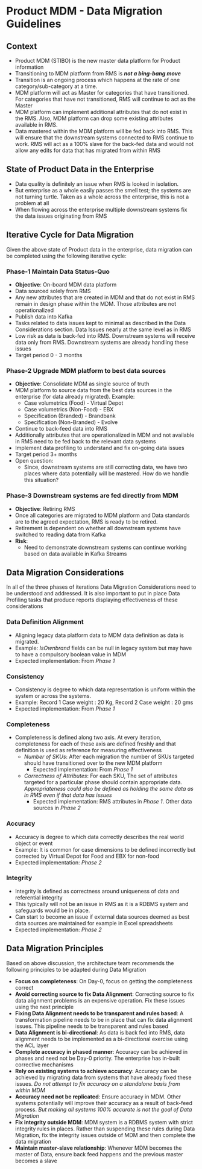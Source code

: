 # Product MDM - Data Migration Guidelines

## Context

* Product MDM (STIBO) is the new master data platform for Product information
* Transitioning to MDM platform from RMS is **_not a bing-bang move_**
* Transition is an ongoing process which happens at the rate of one category/sub-category at a time.
* MDM platform will act as Master for categories that have transitioned. For categories that have not transitioned, RMS will continue to act as the Master
* MDM platform can implement additional attributes that do not exist in the RMS. Also, MDM platform can drop some existing attributes available in RMS.
* Data mastered within the MDM platform will be fed back into RMS. This will ensure that the downstream systems connected to RMS continue to work. RMS will act as a 100% slave for the back-fed data and would not allow any edits for data that has migrated from within RMS

## State of Product Data in the Enterprise

* Data quality is definitely an issue when RMS is looked in isolation.
* But enterprise as a whole easily passes the smell test; the systems are not turning turtle. Taken as a whole across the enterprise, this is not a problem at all
* When flowing across the enterprise multiple downstream systems fix the data issues originating from RMS

## Iterative Cycle for Data Migration

Given the above state of Product data in the enterprise, data migration can be completed using the following iterative cycle: 

### Phase-1 Maintain Data Status-Quo

 * **Objective**: On-board MDM data platform
 * Data sourced solely from RMS
 * Any new attributes that are created in MDM and that do not exist in RMS remain in design phase within the MDM. Those attributes are not operationalized
 * Publish data into Kafka
 * Tasks related to data issues kept to minimal as described in the Data Considerations section. Data Issues nearly at the same level as in RMS
 * Low risk as data is back-fed into RMS. Downstream systems will receive data only from RMS. Downstream systems are already handling these issues
 * Target period 0 - 3 months

### Phase-2 Upgrade MDM platform to best data sources

 * **Objective**: Consolidate MDM as single source of truth
 * MDM platform to source data from the best data sources in the enterprise (for data already migrated). Example:
   * Case volumetrics (Food) - Virtual Depot
   * Case volumetrics (Non-Food) - EBX
   * Specification (Branded) - Brandbank
   * Specification (Non-Branded) - Evolve
 * Continue to back-feed data into RMS
 * Additionally attributes that are operationalized in MDM and not available in RMS need to be fed back to the relevant data systems
 * Implement data profiling to understand and fix on-going data issues
 * Target period 3+ months
 * Open question:
   * Since, downstream systems are still correcting data, we have two places where data potentially will be mastered. How do we handle this situation?

### Phase-3 Downstream systems are fed directly from MDM

 * **Objective**: Retiring RMS
 * Once all categories are migrated to MDM platform and Data standards are to the agreed expectation, RMS is ready to be retired.
 * Retirement is dependent on whether all downstream systems have switched to reading data from Kafka
 * **Risk**:
   * Need to demonstrate downstream systems can continue working based on data available in Kafka Streams

## Data Migration Considerations

In all of the three phases of iterations Data Migration Considerations need to be understood and addressed. It is also important to put in place Data Profiling tasks that produce reports displaying effectiveness of these considerations

### Data Definition Alignment

* Aligning legacy data platform data to MDM data definition as data is migrated. 
* Example: _IsOwnbrand_ fields can be null in legacy system but may have to have a compulsory boolean value in MDM
* Expected implementation: From _Phase 1_

### Consistency

* Consistency is degree to which data representation is uniform within the system or across the systems.
* Example: Record 1 Case weight : 20 Kg, Record 2 Case weight : 20 gms
* Expected implementation: From _Phase 1_

### Completeness

* Completeness is defined along two axis. At every iteration, completeness for each of these axis are defined freshly and that definition is used as reference for measuring effectiveness
  * _Number of SKUs_: After each migration the number of SKUs targeted should have transitioned over to the new MDM platform
    * Expected implementation: From _Phase 1_
  * _Correctness of Attributes_: For each SKU, The set of attributes targeted for a particular phase should contain appropriate data. _Appropriateness could also be defined as holding the same data as in RMS even if that data has issues_
    * Expected implementation: RMS attributes in _Phase 1_. Other data sources in _Phase 2_

### Accuracy

* Accuracy is degree to which data correctly describes the real world object or event
* Example: It is common for case dimensions to be defined incorrectly but corrected by Virtual Depot for Food and EBX for non-food
* Expected implementation: _Phase 2_

### Integrity

* Integrity is defined as correctness around uniqueness of data and referential integrity
* This typically will not be an issue in RMS as it is a RDBMS system and safeguards would be in place.
* Can start to become an issue if external data sources deemed as best data sources are maintained for example in Excel spreadsheets
* Expected implementation: _Phase 2_


## Data Migration Principles

Based on above discussion, the architecture team recommends the following principles to be adapted during Data Migration

* **Focus on completeness**: On Day-0, focus on getting the completeness correct
* **Avoid correcting source to fix Data Alignment**: Correcting source to fix data alignment problems is an expensive operation. Fix these issues using the next principle
* **Fixing Data Alignment needs to be transparent and rules based**: A transformation pipeline needs to be in place that can fix data alignment issues. This pipeline needs to be transparent and rules based
* **Data Alignment is bi-directional**: As data is back fed into RMS, data alignment needs to be implemented as a bi-directional exercise using the ACL layer
* **Complete accuracy in phased manner**: Accuracy can be achieved in phases and need not be Day-0 priority. The enterprise has in-built corrective mechanisms
* **Rely on existing systems to achieve accuracy**: Accuracy can be achieved by migrating data from systems that have already fixed these issues. _Do not attempt to fix accuracy on a standalone basis from within MDM_
* **Accuracy need not be replicated**: Ensure accuracy in MDM. Other systems potentially will improve their accuracy as a result of back-feed process. _But making all systems 100% accurate is not the goal of Data Migration_
* **Fix integrity outside MDM**: MDM system is a RDBMS system with strict integrity rules in places. Rather than suspending these rules during Data Migration, fix the integrity issues outside of MDM and then complete the data migration
* **Maintain master-slave relationship**: Whenever MDM becomes the master of Data, ensure back feed happens and the previous master becomes a slave








 